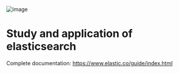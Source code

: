 ![image](https://user-images.githubusercontent.com/30927213/120871584-636d8e80-c572-11eb-9136-f283f27f3245.png)
#  Study and application of elasticsearch


Complete documentation: https://www.elastic.co/guide/index.html 
